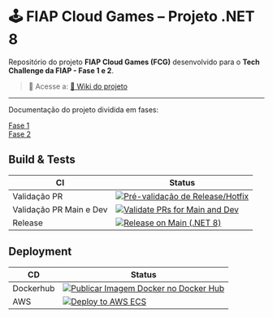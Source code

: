 # 🕹️ FIAP Cloud Games – Projeto .NET 8

Repositório do projeto **FIAP Cloud Games (FCG)** desenvolvido para o **Tech Challenge da FIAP - Fase 1 e 2**.

> 📍 Acesse a: [📘 Wiki do projeto](https://github.com/leandrokuranaga/fiap-back/wiki)

---

Documentação do projeto dividida em fases:

[Fase 1](/docs/Fase%201/phase1.md)  
[Fase 2](/docs/Fase%202/phase2.md)

## Build & Tests
| CI | Status |
| --- | --- | 
| Validação PR| [![Pré-validação de Release/Hotfix](https://github.com/leandrokuranaga/fiap-back/actions/workflows/validate-release-pr.yml/badge.svg)](https://github.com/leandrokuranaga/fiap-back/actions/workflows/validate-release-pr.yml)
| Validação PR Main e Dev | [![Validate PRs for Main and Dev](https://github.com/leandrokuranaga/fiap-back/actions/workflows/validate-pr.yml/badge.svg)](https://github.com/leandrokuranaga/fiap-back/actions/workflows/validate-pr.yml)
| Release | [![Release on Main (.NET 8)](https://github.com/leandrokuranaga/fiap-back/actions/workflows/release.yml/badge.svg)](https://github.com/leandrokuranaga/fiap-back/actions/workflows/release.yml)


## Deployment
| CD | Status |
| --- | --- | 
| Dockerhub | [![Publicar Imagem Docker no Docker Hub](https://github.com/leandrokuranaga/fiap-back/actions/workflows/deploy-dockerhub.yml/badge.svg)](https://github.com/leandrokuranaga/fiap-back/actions/workflows/deploy-dockerhub.yml) | 
| AWS | [![Deploy to AWS ECS](https://github.com/leandrokuranaga/fiap-back/actions/workflows/deploy-aws.yml/badge.svg)](https://github.com/leandrokuranaga/fiap-back/actions/workflows/deploy-aws.yml) | 
